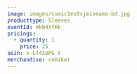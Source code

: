 ```yaml
---
image: images/comic1es0sjmiveamo-bd.jpg
producttype: Sleeves
eventId: mkb4XfKk_
pricings:
  - quantity: 1
    price: 25
asin: s-LT4IePG_t
merchandise: comiket
---
```

